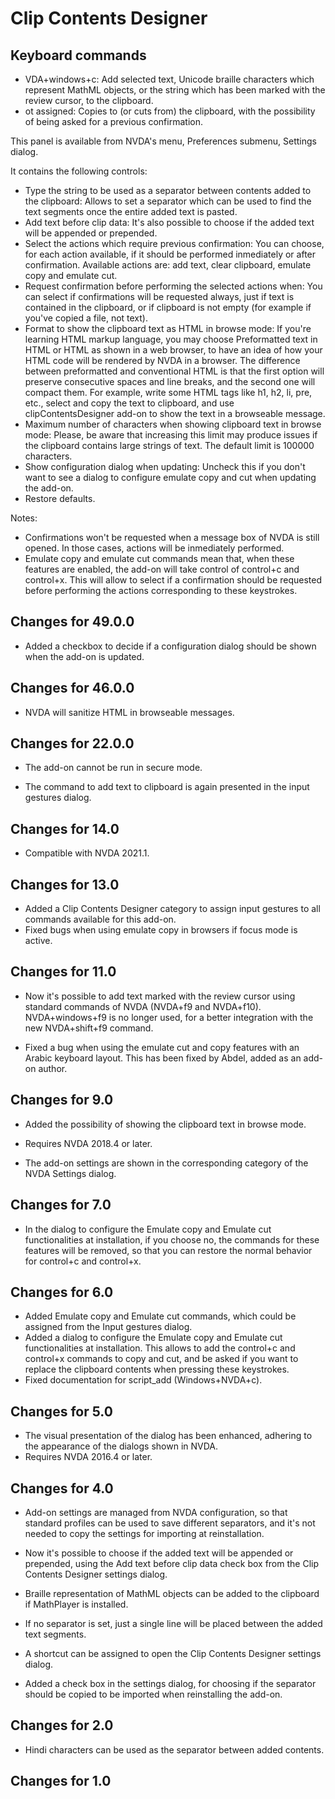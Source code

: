# Clip Contents Designer #

## Keyboard commands ##

* VDA+windows+c: Add selected text, Unicode braille characters which represent MathML objects, or the string which has been marked with the review cursor, to the clipboard.
* ot assigned: Copies to (or cuts from) the clipboard, with the possibility of being asked for a previous confirmation.

This panel is available from NVDA's menu, Preferences submenu, Settings dialog.

It contains the following controls:

* Type the string to be used as a separator between contents added to the clipboard: Allows to set a separator which can be used to find the text segments once the entire added text is pasted.
* Add text before clip data: It's also possible to choose if the added text will be appended or prepended.
* Select the actions which require previous confirmation: You can choose, for each action available, if it should be performed inmediately or after confirmation. Available actions are: add text, clear clipboard, emulate copy and emulate cut.
* Request confirmation before performing the selected actions when: You can select if confirmations will be requested always, just if text is contained in the clipboard, or if clipboard is not empty (for example if you've copied a file, not text).
* Format to show the clipboard text as HTML in browse mode: If you're learning HTML markup language, you may choose Preformatted text in HTML or HTML as shown in a web browser, to have an idea of how your HTML code will be rendered by NVDA in a browser. The difference between preformatted and conventional HTML is that the first option will preserve consecutive spaces and line breaks, and the second one will compact them.  For example, write some HTML tags like h1, h2, li, pre, etc., select and copy the text to clipboard, and use clipContentsDesigner add-on to show the text in a browseable message.
* Maximum number of characters when showing clipboard text in browse mode: Please, be aware that increasing this limit may produce issues if the clipboard contains large strings of text. The default limit is 100000 characters.
* Show configuration dialog when updating: Uncheck this if you don't want to see a dialog to configure emulate copy and cut when updating the add-on.
* Restore defaults.

Notes:

*	Confirmations won't be requested when a message box of NVDA is still opened. In those cases, actions will be inmediately performed.
* Emulate copy and emulate cut commands mean that, when these features are enabled, the add-on will take control of control+c and control+x. This will allow to select if a confirmation should be requested before performing the actions corresponding to these keystrokes.

## Changes for 49.0.0

* Added a checkbox to decide if a configuration dialog should be shown when the add-on is updated.

## Changes for 46.0.0

* NVDA will sanitize HTML in browseable messages.

## Changes for 22.0.0

* The add-on cannot be run in secure mode.

* The command to add text to clipboard is again presented in the input gestures dialog.

## Changes for 14.0

* Compatible with NVDA 2021.1.

## Changes for 13.0

* Added a Clip Contents Designer category to assign input gestures to all commands available for this add-on.
* Fixed bugs when using emulate copy in browsers if focus mode is active.

## Changes for 11.0

* Now it's possible to add text marked with the review cursor using standard commands of NVDA (NVDA+f9 and NVDA+f10). NVDA+windows+f9 is no longer used, for a better integration with the new NVDA+shift+f9 command.

* Fixed a bug when using the emulate cut and copy features with an Arabic keyboard layout. This has been fixed by Abdel, added as an add-on author.

## Changes for 9.0

* Added the possibility of showing the clipboard text in browse mode.
* Requires NVDA 2018.4 or later.

* The add-on settings are shown in the corresponding category of the NVDA Settings dialog.

## Changes for 7.0

* In the dialog to configure the Emulate copy and Emulate cut functionalities at installation, if you choose no, the commands for these features will be removed, so that you can restore the normal behavior for control+c and control+x.

## Changes for 6.0

*	Added Emulate copy and Emulate cut commands, which could be assigned from the Input gestures dialog.
* Added a dialog to configure the Emulate copy and Emulate cut functionalities at installation. This allows to add the control+c and control+x commands to copy and cut, and be asked if you want to replace the clipboard contents when pressing these keystrokes.
*	Fixed documentation for script_add (Windows+NVDA+c).

## Changes for 5.0 ##

*	The visual presentation of the dialog has been enhanced, adhering to the appearance of the dialogs shown in NVDA.
*	Requires NVDA 2016.4 or later.

## Changes for 4.0 ##

*	Add-on settings are managed from NVDA configuration, so that standard profiles can be used to save different separators, and it's not needed to copy the settings for importing at reinstallation.
*	Now it's possible to choose if the added text will be appended or prepended, using the Add text before clip data check box from the Clip Contents Designer settings dialog.

*	Braille representation of MathML objects can be added to the clipboard if MathPlayer is installed.
*	If no separator is set, just a single line will be placed between the added text segments.
*	A shortcut can be assigned to open the Clip Contents Designer settings dialog.
*	Added a check box in the settings dialog, for choosing if the separator should be copied to be imported when reinstalling the add-on.

## Changes for 2.0 ##

*	Hindi characters can be used as the separator between added contents.

## Changes for 1.0 ##
